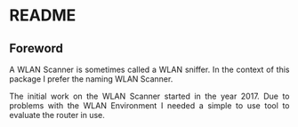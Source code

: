 # README

## Foreword

<p align="justify">A WLAN Scanner is sometimes called a WLAN sniffer. In the context of this package I prefer the naming WLAN Scanner.</p>

<p align="justify">The initial work on the WLAN Scanner started in the year 2017. Due to problems with the WLAN Environment I needed a simple to use tool to evaluate the router in use.</p>

<p align="justify"></p>

<p align="justify"></p>

<p align="justify"></p>
